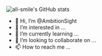 ![all-smile's GitHub stats](https://github-readme-stats.vercel.app/api?username=ambitionsight&show_icons=true&theme=tokyonight)
- 👋 Hi, I’m @AmbitionSight
- 👀 I’m interested in ...
- 🌱 I’m currently learning ...
- 💞️ I’m looking to collaborate on ...
- 📫 How to reach me ...
